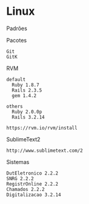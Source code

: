 Linux
===========

  Padrões

  Pacotes

    Git
    GitK

  RVM
  
    default
      Ruby 1.8.7
      Rails 2.3.5
      gem 1.4.2
 
    others
      Ruby 2.0.0p
      Rails 3.2.14

    https://rvm.io/rvm/install

  SublimeText2
  
    http://www.sublimetext.com/2


  Sistemas

    DutEletronico 2.2.2
    SNRG 2.2.2
    RegistrOnline 2.2.2
    Chamados 2.2.2
    Digitalizacao 3.2.14
